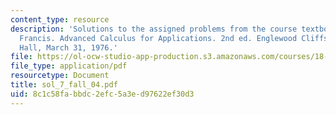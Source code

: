 ```yaml
---
content_type: resource
description: 'Solutions to the assigned problems from the course textbook: Hildebrand,
  Francis. Advanced Calculus for Applications. 2nd ed. Englewood Cliffs: Prentice
  Hall, March 31, 1976.'
file: https://ol-ocw-studio-app-production.s3.amazonaws.com/courses/18-075-advanced-calculus-for-engineers-fall-2004/8c1c58fabbdc2efc5a3ed97622ef30d3_sol_7_fall_04.pdf
file_type: application/pdf
resourcetype: Document
title: sol_7_fall_04.pdf
uid: 8c1c58fa-bbdc-2efc-5a3e-d97622ef30d3
---
```

